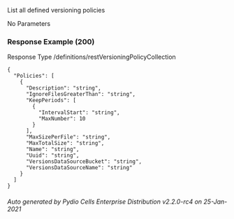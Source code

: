 






 
List all defined versioning policies  


No Parameters



### Response Example (200)
Response Type /definitions/restVersioningPolicyCollection

```
{
  "Policies": [
    {
      "Description": "string",
      "IgnoreFilesGreaterThan": "string",
      "KeepPeriods": [
        {
          "IntervalStart": "string",
          "MaxNumber": 10
        }
      ],
      "MaxSizePerFile": "string",
      "MaxTotalSize": "string",
      "Name": "string",
      "Uuid": "string",
      "VersionsDataSourceBucket": "string",
      "VersionsDataSourceName": "string"
    }
  ]
}
```




###### Auto generated by Pydio Cells Enterprise Distribution v2.2.0-rc4 on 25-Jan-2021
